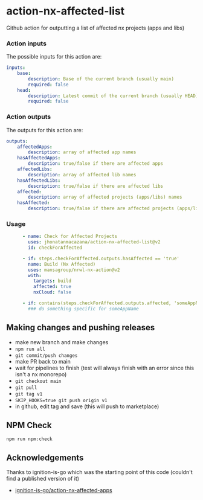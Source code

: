 # action-nx-affected-list
Github action for outputting a list of affected nx projects (apps and libs)

### Action inputs

The possible inputs for this action are:

``` yaml
inputs:
    base:
        description: Base of the current branch (usually main)
        required: false
    head:
        description: Latest commit of the current branch (usually HEAD)
        required: false
```
                                                                                                                                   
### Action outputs

The outputs for this action are:
``` yaml
outputs:
    affectedApps:
        description: array of affected app names
    hasAffectedApps:
        description: true/false if there are affected apps
    affectedLibs:
        description: array of affected lib names
    hasAffectedLibs:
        description: true/false if there are affected libs
    affected:
        description: array of affected projects (apps/libs) names
    hasAffected:
        description: true/false if there are affected projects (apps/libs)
```

### Usage
``` yaml
      - name: Check for Affected Projects
        uses: jhonatanmacazana/action-nx-affected-list@v2
        id: checkForAffected

      - if: steps.checkForAffected.outputs.hasAffected == 'true'
        name: Build (Nx Affected)
        uses: mansagroup/nrwl-nx-action@v2
        with:
          targets: build
          affected: true
          nxCloud: false

      - if: contains(steps.checkForAffected.outputs.affected, 'someAppName')
        ### do something specific for someAppName
```
## Making changes and pushing releases

- make new branch and make changes
- `npm run all`
- `git commit/push changes`
- make PR back to main
- wait for pipelines to finish (test will always finish with an error since this isn't a nx monorepo)
- `git checkout main`
- `git pull`
- `git tag v1`
- `SKIP_HOOKS=true git push origin v1`
- in github, edit tag and save (this will push to marketplace)


## NPM Check
```
npm run npm:check
```

## Acknowledgements
Thanks to ignition-is-go which was the starting point of this code (couldn't find a published version of it)

  - [ignition-is-go/action-nx-affected-apps](https://github.com/ignition-is-go/action-nx-affected-apps)
